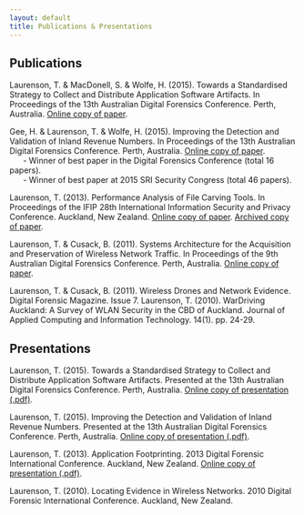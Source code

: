 ```yaml
---
layout: default
title: Publications & Presentations
---
```


## Publications

Laurenson, T. & MacDonell, S. & Wolfe, H. (2015). Towards a Standardised Strategy to Collect and Distribute Application Software Artifacts. In Proceedings of the 13th Australian Digital Forensics Conference. Perth, Australia. <a href="http://ro.ecu.edu.au/cgi/viewcontent.cgi?article=1148&context=adf" target="_blank">Online copy of paper</a>.

Gee, H. & Laurenson, T. & Wolfe, H. (2015). Improving the Detection and Validation of Inland Revenue Numbers. In Proceedings of the 13th Australian Digital Forensics Conference. Perth, Australia. <a href="http://ro.ecu.edu.au/cgi/viewcontent.cgi?article=1149&context=adf" target="_blank">Online copy of paper</a>.
<br> &#160; &#160; &#160; - Winner of best paper in the Digital Forensics Conference (total 16 papers). 
<br> &#160; &#160; &#160; - Winner of best paper at 2015 SRI Security Congress (total 46 papers).
                       

Laurenson, T. (2013). Performance Analysis of File Carving Tools. In Proceedings of the IFIP 28th International Information Security and Privacy Conference. Auckland, New Zealand. <a href="http://link.springer.com/chapter/10.1007/978-3-642-39218-4_31" target="_blank">Online copy of paper</a>. <a href="files/Performance_Analysis_of_File_Carving_Tools.pdf" target="_blank">Archived copy of paper</a>.

Laurenson, T. & Cusack, B. (2011). Systems Architecture for the Acquisition and Preservation of Wireless Network Traffic. In Proceedings of the 9th Australian Digital Forensics Conference. Perth, Australia. <a href="http://ro.ecu.edu.au/cgi/viewcontent.cgi?article=1094&amp;context=adf" target="_blank">Online copy of paper</a>.

Laurenson, T. & Cusack, B. (2011). Wireless Drones and Network Evidence. Digital Forensic Magazine. Issue 7.
Laurenson, T. (2010). WarDriving Auckland: A Survey of WLAN Security in the CBD of Auckland. Journal of Applied Computing and Information Technology. 14(1). pp. 24-29.

## Presentations

Laurenson, T. (2015). Towards a Standardised Strategy to Collect and Distribute Application Software Artifacts. Presented at the 13th Australian Digital Forensics Conference. Perth, Australia. <a href="files/SECAU2015_ApplicationProfiles.pdf" target="_blank">Online copy of presentation (.pdf)</a>.

Laurenson, T. (2015). Improving the Detection and Validation of Inland Revenue Numbers. Presented at the 13th Australian Digital Forensics Conference. Perth, Australia. <a href="files/SECAU2015_IRD.pdf" target="_blank">Online copy of presentation (.pdf)</a>.
                       
        
Laurenson, T. (2013). Application  Footprinting. 2013 Digital Forensic International Conference. Auckland, New Zealand. <a href="files/DFIC2013_Application-Footprints.pdf" target="_blank">Online copy of presentation (.pdf)</a>.

Laurenson, T. (2010). Locating Evidence in Wireless Networks. 2010 Digital Forensic International Conference. Auckland, New Zealand.